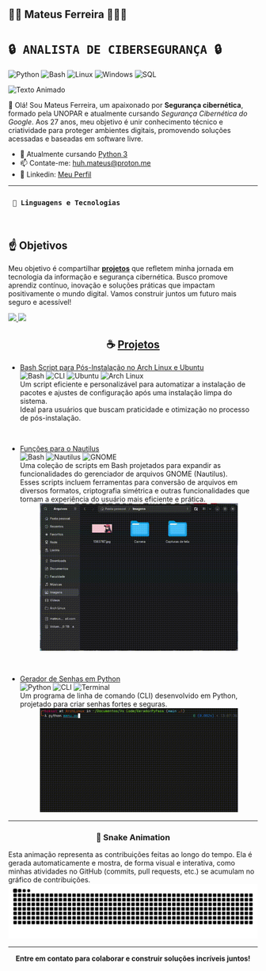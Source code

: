## 🧑‍💻 Mateus Ferreira 👋🖖🖖

<dividir alinhar="centro">

# **`🔒 ANALISTA DE CIBERSEGURANÇA 🔒 `**

![Python](https://img.shields.io/badge/Python-80%25-brightgreen)
![Bash](https://img.shields.io/badge/Bash-70%25-yellowgreen)
![Linux](https://img.shields.io/badge/Linux-90%25-blue)
![Windows](https://img.shields.io/badge/Windows-90%25-lightblue)
![SQL](https://img.shields.io/badge/SQL-60%25-orange)

![Texto Animado](https://readme-typing-svg.herokuapp.com?font=Fira+Code&size=22&pause=1000&color=00FF00&center=true&vCenter=true&width=435&lines=Bem-vindo+ao+meu+perfil!;Cybersecurity+%7C+DevOps+%7C+Bash)

</dividir>

👋 Olá! Sou Mateus Ferreira, um apaixonado por **Segurança cibernética**, formado pela UNOPAR e atualmente cursando *Segurança Cibernética do Google*. Aos 27 anos, meu objetivo é unir conhecimento técnico e criatividade para proteger ambientes digitais, promovendo soluções acessadas e baseadas em software livre.

- 🌱 Atualmente cursando [Python 3](https://www.udemy.com/course/python-3-do-zero-ao-avancado/?couponCode=MT250929G4)
- 📫 Contate-me: huh.mateus@proton.me
- 🧾 Linkedin: [Meu Perfil](https://www.linkedin.com/in/huhmateus/)


---

<dividir alinhar="centro">

### ` 🤖 Linguagens e Tecnologias`

</dividir>


<dividir alinhar="centro" estilo="exibir: bloco_inline"><br>
  <imagem alt="HOk-Python" Aling="centro" alta="40" largura="40" fonte="https://cdn.jsdelivr.net/gh/devicons/devicon/icons/python/python-original.svg" />
  <imagem alt="HOk-SQL" Aling="centro" alta="40" largura="40" fonte="https://cdn.jsdelivr.net/gh/devicons/devicon/icons/mysql/mysql-original-wordmark.svg" />
  <imagem alt="Hok-Bash" Aling="centro" alta="40" largura="40" fonte="https://cdn.jsdelivr.net/gh/devicons/devicon/icons/bash/bash-original.svg" />
  <imagem alt="Arco HOk" Aling="centro" alta="40" largura="40" fonte="https://cdn.jsdelivr.net/gh/devicons/devicon/icons/archlinux/archlinux-original.svg" />
  <imagem alt="HOk-Linux" Aling="centro" alta="40" largura="40" fonte="https://cdn.jsdelivr.net/gh/devicons/devicon/icons/linux/linux-original.svg" />
  <imagem alt="HOk-Ciber" Aling="centro" alta="40" largura="40" fonte="https://cdn.jsdelivr.net/gh/devicons/devicon/icons/windows8/windows8-original.svg" />
</dividir>

<dividir alinhar="centro">

## ☝️ Objetivos

</dividir>

Meu objetivo é compartilhar [**projetos**](https://github.com/HOkket?tab=repositories) que refletem minha jornada em tecnologia da informação e segurança cibernética. Busco promove aprendiz contínuo, inovação e soluções práticas que impactam positivamente o mundo digital. Vamos construir juntos um futuro mais seguro e acessível!

<dividir Aling="centro">
  <imagem Aling="certo" alt="Hok-GIF2" fonte="https://user-images.githubusercontent.com/74038190/212284100-561aa473-3905-4a80-b561-0d28506553ee.gif" />
</div>

<div>
  <a href="https://github.com/HOkket">
  <img height="160em" aling="right" src="https://github-readme-stats.vercel.app/api?username=Hokket&theme=merko&locale=pt-br&rank_icon=github&include_all_commits=true" />
  </a>

  <a href="https://github.com/Hokket">
  <img height="160em" aling="left" src="https://github-readme-stats.vercel.app/api/top-langs?username=Hokket&layout=compact&langs_count=8&card_width=180&theme=merko&locale=pt-br" />
  </a>
</div>

<div align="center">

## ☕ [**Projetos**](https://github.com/HOkket?tab=repositories)

</div>

- [Bash Script para Pós-Instalação no Arch Linux e Ubuntu](https://github.com/HOkket/Bash-script-de-pos-install)  
  ![Bash](https://img.shields.io/badge/-Bash-4EAA25?logo=gnu-bash&logoColor=white)
  ![CLI](https://img.shields.io/badge/-CLI-4EAA25?logo=console&logoColor=white)
  ![Ubuntu](https://img.shields.io/badge/-Ubuntu-E95420?logo=ubuntu&logoColor=white) 
  ![Arch Linux](https://img.shields.io/badge/-Arch%20Linux-1793D1?logo=arch-linux&logoColor=white)  
  Um script eficiente e personalizável para automatizar a instalação de pacotes e ajustes de configuração após uma instalação limpa do sistema.  
  Ideal para usuários que buscam praticidade e otimização no processo de pós-instalação.  

<br>

- [Funções para o Nautilus](https://github.com/HOkket/Scripts-Nautilus)  
  ![Bash](https://img.shields.io/badge/-Bash-4EAA25?logo=gnu-bash&logoColor=white)
  ![Nautilus](https://img.shields.io/badge/-Nautilus-4EAA25?logo=gnome&logoColor=white)
  ![GNOME](https://img.shields.io/badge/-GNOME-4EAA25?logo=gnome&logoColor=white)  
  Uma coleção de scripts em Bash projetados para expandir as funcionalidades do gerenciador de arquivos GNOME (Nautilus).  
  Esses scripts incluem ferramentas para conversão de arquivos em diversos formatos, criptografia simétrica e outras funcionalidades que tornam a experiência do usuário mais eficiente e prática.  
  <div align="center">
    <img src="https://github.com/HOkket/HOkket/blob/main/Gifs/CriptografiaDemo.gif" alt="Demo do Nautilus Scripts" width="400" />
  </div>

<br>

- [Gerador de Senhas em Python](https://github.com/HOkket/GeradorPyPass)  
  ![Python](https://img.shields.io/badge/-Python-blue)
  ![CLI](https://img.shields.io/badge/-CLI-4EAA25?logo=console&logoColor=white)
  ![Terminal](https://img.shields.io/badge/-Terminal-4EAA25?logo=gnome-terminal&logoColor=white)  
  Um programa de linha de comando (CLI) desenvolvido em Python, projetado para criar senhas fortes e seguras.  
  <div align="center">
    <img src="https://github.com/HOkket/HOkket/blob/main/Gifs/PythonSenhas.gif" alt="Demo do Gerador de Senhas" width="400" />
  </div>

---

<div align="center">

### 🐍 Snake Animation

</div>
Esta animação representa as contribuições feitas ao longo do tempo. Ela é gerada automaticamente e mostra, de forma visual e interativa, como minhas atividades no GitHub (commits, pull requests, etc.) se acumulam no gráfico de contribuições.

<picture>
  <source media="(prefers-color-scheme: dark)" srcset="https://raw.githubusercontent.com/HOkket/HOkket/output/github-contribution-grid-snake-dark.svg">
  <source media="(prefers-color-scheme: light)" srcset="https://raw.githubusercontent.com/HOkket/HOkket/output/github-contribution-grid-snake.svg">
  <img alt="github contribution grid snake animation" src="https://raw.githubusercontent.com/HOkket/HOkket/output/github-contribution-grid-snake.svg">
</picture>

<div align="center">

---

<div align="center">

**Entre em contato para colaborar e construir soluções incríveis juntos!**

</div>
